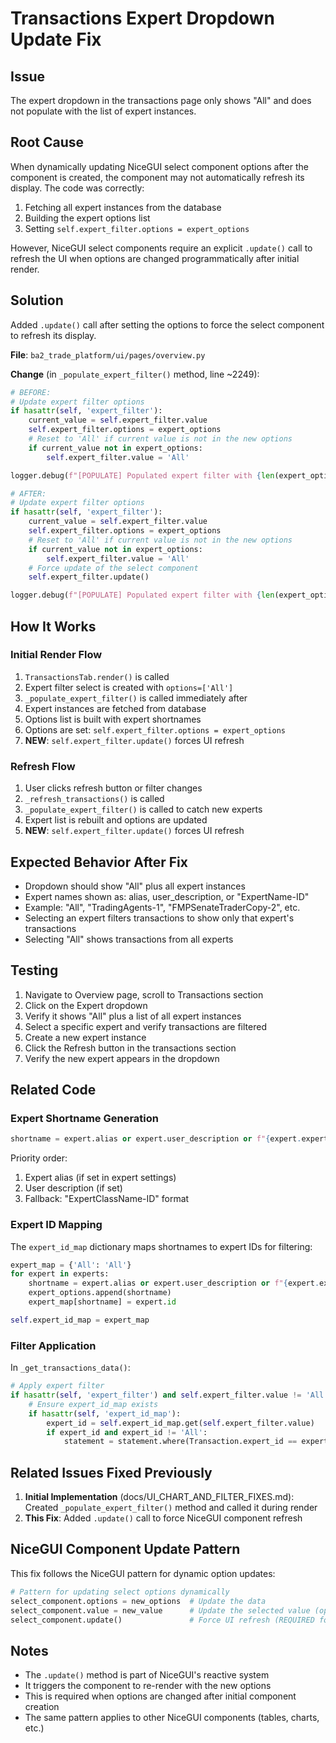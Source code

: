 # Transactions Expert Dropdown Update Fix

## Issue
The expert dropdown in the transactions page only shows "All" and does not populate with the list of expert instances.

## Root Cause
When dynamically updating NiceGUI select component options after the component is created, the component may not automatically refresh its display. The code was correctly:
1. Fetching all expert instances from the database
2. Building the expert options list
3. Setting `self.expert_filter.options = expert_options`

However, NiceGUI select components require an explicit `.update()` call to refresh the UI when options are changed programmatically after initial render.

## Solution
Added `.update()` call after setting the options to force the select component to refresh its display.

**File**: `ba2_trade_platform/ui/pages/overview.py`

**Change** (in `_populate_expert_filter()` method, line ~2249):
```python
# BEFORE:
# Update expert filter options
if hasattr(self, 'expert_filter'):
    current_value = self.expert_filter.value
    self.expert_filter.options = expert_options
    # Reset to 'All' if current value is not in the new options
    if current_value not in expert_options:
        self.expert_filter.value = 'All'

logger.debug(f"[POPULATE] Populated expert filter with {len(expert_options)} options")

# AFTER:
# Update expert filter options
if hasattr(self, 'expert_filter'):
    current_value = self.expert_filter.value
    self.expert_filter.options = expert_options
    # Reset to 'All' if current value is not in the new options
    if current_value not in expert_options:
        self.expert_filter.value = 'All'
    # Force update of the select component
    self.expert_filter.update()

logger.debug(f"[POPULATE] Populated expert filter with {len(expert_options)} options")
```

## How It Works

### Initial Render Flow
1. `TransactionsTab.render()` is called
2. Expert filter select is created with `options=['All']`
3. `_populate_expert_filter()` is called immediately after
4. Expert instances are fetched from database
5. Options list is built with expert shortnames
6. Options are set: `self.expert_filter.options = expert_options`
7. **NEW**: `self.expert_filter.update()` forces UI refresh

### Refresh Flow
1. User clicks refresh button or filter changes
2. `_refresh_transactions()` is called
3. `_populate_expert_filter()` is called to catch new experts
4. Expert list is rebuilt and options are updated
5. **NEW**: `self.expert_filter.update()` forces UI refresh

## Expected Behavior After Fix
- Dropdown should show "All" plus all expert instances
- Expert names shown as: alias, user_description, or "ExpertName-ID"
- Example: "All", "TradingAgents-1", "FMPSenateTraderCopy-2", etc.
- Selecting an expert filters transactions to show only that expert's transactions
- Selecting "All" shows transactions from all experts

## Testing
1. Navigate to Overview page, scroll to Transactions section
2. Click on the Expert dropdown
3. Verify it shows "All" plus a list of all expert instances
4. Select a specific expert and verify transactions are filtered
5. Create a new expert instance
6. Click the Refresh button in the transactions section
7. Verify the new expert appears in the dropdown

## Related Code

### Expert Shortname Generation
```python
shortname = expert.alias or expert.user_description or f"{expert.expert}-{expert.id}"
```

Priority order:
1. Expert alias (if set in expert settings)
2. User description (if set)
3. Fallback: "ExpertClassName-ID" format

### Expert ID Mapping
The `expert_id_map` dictionary maps shortnames to expert IDs for filtering:
```python
expert_map = {'All': 'All'}
for expert in experts:
    shortname = expert.alias or expert.user_description or f"{expert.expert}-{expert.id}"
    expert_options.append(shortname)
    expert_map[shortname] = expert.id

self.expert_id_map = expert_map
```

### Filter Application
In `_get_transactions_data()`:
```python
# Apply expert filter
if hasattr(self, 'expert_filter') and self.expert_filter.value != 'All':
    # Ensure expert_id_map exists
    if hasattr(self, 'expert_id_map'):
        expert_id = self.expert_id_map.get(self.expert_filter.value)
        if expert_id and expert_id != 'All':
            statement = statement.where(Transaction.expert_id == expert_id)
```

## Related Issues Fixed Previously
1. **Initial Implementation** (docs/UI_CHART_AND_FILTER_FIXES.md): Created `_populate_expert_filter()` method and called it during render
2. **This Fix**: Added `.update()` call to force NiceGUI component refresh

## NiceGUI Component Update Pattern
This fix follows the NiceGUI pattern for dynamic option updates:
```python
# Pattern for updating select options dynamically
select_component.options = new_options  # Update the data
select_component.value = new_value      # Update the selected value (optional)
select_component.update()               # Force UI refresh (REQUIRED for dynamic updates)
```

## Notes
- The `.update()` method is part of NiceGUI's reactive system
- It triggers the component to re-render with the new options
- This is required when options are changed after initial component creation
- The same pattern applies to other NiceGUI components (tables, charts, etc.)
